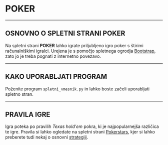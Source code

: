# POKER

---

## OSNOVNO O SPLETNI STRANI POKER

Na spletni strani **POKER** lahko igrate priljubljeno igro poker s štirimi računalniškimi igralci. Urejena je s pomočjo spletnega ogrodja [Bootstrap](https://getbootstrap.com/), zato jo je treba pognati z internetno povezavo.

---

## KAKO UPORABLJATI PROGRAM

Poženite program `spletni_vmesnik.py` in lahko boste začeli uporabljati spletno stran.

---

## PRAVILA IGRE

Igra poteka po pravilih *Texas hold'em* pokra, ki je najpopularnejša različica te igre. Pravila si lahko ogledate na spletni strani [Pokerstars](https://www.pokerstars.eu/si/poker/games/rules/), kjer si lahko preberete tudi nekaj o osnovni [strategiji](https://www.pokerstars.eu/si/poker/strategy/).